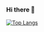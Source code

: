 ### Hi there 👋

<!--
**AMGureev/AMGureev** is a ✨ _special_ ✨ repository because its `README.md` (this file) appears on your GitHub profile.

Here are some ideas to get you started:

- 🔭 I’m currently working on ...
- 🌱 I’m currently learning ...
- 👯 I’m looking to collaborate on ...
- 🤔 I’m looking for help with ...
- 💬 Ask me about ...
- 📫 How to reach me: ...
- 😄 Pronouns: ...
- ⚡ Fun fact: ...
-->
[![Top Langs](https://github-readme-stats.vercel.app/api/top-langs/?username=AMGureev&layout=compact)](https://github.com/anuraghazra/github-readme-stats)  
<!--![Anurag's GitHub stats](https://github-readme-stats.vercel.app/api?username=AMGureev&show_icons=true&theme=Gradient)-->
